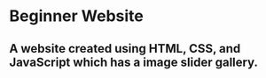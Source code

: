 <h1>Beginner Website</h1>
<h2>A website created using HTML, CSS, and JavaScript which has a image slider gallery.</h2>
